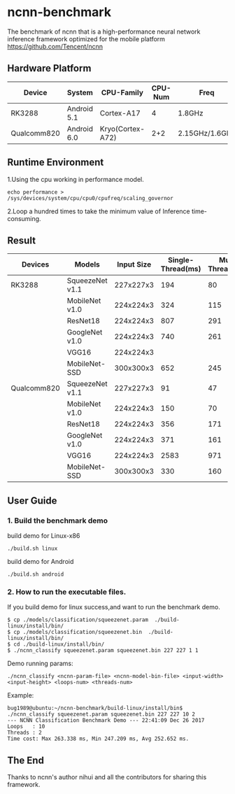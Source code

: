 # ncnn-benchmark
The benchmark of ncnn that is a high-performance neural network inference framework optimized for the mobile platform
https://github.com/Tencent/ncnn
## Hardware Platform
|Device|System|CPU-Family|CPU-Num|Freq|
|------|------|----------|-------|----|
|RK3288|Android 5.1|Cortex-A17|4|1.8GHz|
|Qualcomm820|Android 6.0|Kryo(Cortex-A72)|2+2|2.15GHz/1.6GHz|
## Runtime Environment
1.Using the cpu working in performance model.  
```
echo performance > /sys/devices/system/cpu/cpu0/cpufreq/scaling_governor
```
2.Loop a hundred times to take the minimum value of Inference time-consuming.
## Result
|Devices|Models|Input Size|Single-Thread(ms)|Multi-Threads(ms)|
|-------|------|----------|-----------------|-----------------|
|RK3288|SqueezeNet v1.1|227x227x3|194|80|
|       |MobileNet v1.0|224x224x3|324|115|
|       |ResNet18|224x224x3|807|291|
|       |GoogleNet v1.0|224x224x3|740|261|
|       |VGG16|224x224x3|
|       |MobileNet-SSD|300x300x3|652|245|
|Qualcomm820|SqueezeNet v1.1|227x227x3|91|47|
|       |MobileNet v1.0|224x224x3|150|70|
|       |ResNet18|224x224x3|356|171|
|       |GoogleNet v1.0|224x224x3|371|161|
|       |VGG16|224x224x3|2583|971|
|       |MobileNet-SSD|300x300x3|330|160|
## User Guide
### 1. Build the benchmark demo
build demo for Linux-x86
```
./build.sh linux
```
build demo for Android
```
./build.sh android
```
### 2. How to run the executable files.
If you build demo for linux success,and want to run the benchmark demo.
```
$ cp ./models/classification/squeezenet.param  ./build-linux/install/bin/
$ cp ./models/classification/squeezenet.bin  ./build-linux/install/bin/
$ cd ./build-linux/install/bin/
$ ./ncnn_classify squeezenet.param squeezenet.bin 227 227 1 1
```
Demo running params:
```
./ncnn_classify <ncnn-param-file> <ncnn-model-bin-file> <input-width> <input-height> <loops-num> <threads-num>
```
Example:
```
bug1989@ubuntu:~/ncnn-benchmark/build-linux/install/bin$ ./ncnn_classify squeezenet.param squeezenet.bin 227 227 10 2
--- NCNN Classification Benchmark Demo --- 22:41:09 Dec 26 2017
Loops   : 10
Threads : 2
Time cost: Max 263.338 ms, Min 247.209 ms, Avg 252.652 ms.
```
## The End
Thanks to ncnn's author nihui and all the contributors for sharing this framework.
